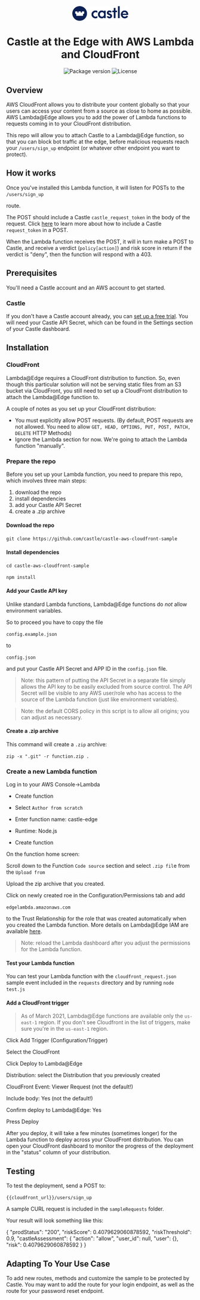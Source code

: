 <div align="center">
  <img align="center" alt="Castle logo" src='./assets/castle-logo.svg' width='150'/>
</div>
<div align="center">
  <h1>Castle at the Edge with AWS Lambda and CloudFront
</h1>
</div>
<div align="center">
  <image alt="Package version" src="https://img.shields.io/github/package-json/v/castle/castle-aws-cloudfront-sample"/>
  <image alt="License" src="https://img.shields.io/github/license/castle/castle-aws-cloudfront-sample"/>
</div>

## Overview

AWS CloudFront allows you to distribute your content globally so that your users can access your content from a source as close to home as possible. AWS Lambda@Edge allows you to add the power of Lambda functions to requests coming in to your CloudFront distribution.

This repo will allow you to attach Castle to a Lambda@Edge function, so that you can block bot traffic at the edge, before malicious requests reach your `/users/sign_up` endpoint (or whatever other endpoint you want to protect).

## How it works

Once you've installed this Lambda function, it will listen for POSTs to the
`/users/sign_up`

route.

The POST should include a Castle `castle_request_token` in the body of the request. Click [here](https://castle.io/filter-api/) to learn more about how to include a Castle `request_token` in a POST.

When the Lambda function receives the POST, it will in turn make a POST to Castle, and receive a verdict (`policy[action]`) and risk score in return if the verdict is "deny", then the function will respond with a 403.

## Prerequisites

You'll need a Castle account and an AWS account to get started.

### Castle

If you don't have a Castle account already, you can [set up a free trial](https://dashboard.castle.io/signup/new). You will need your Castle API Secret, which can be found in the Settings section of your Castle dashboard.

## Installation

### CloudFront

Lambda@Edge requires a CloudFront distribution to function. So, even though this particular solution will not be serving static files from an S3 bucket via CloudFront, you still need to set up a CloudFront distribution to attach the Lambda@Edge function to.

A couple of notes as you set up your CloudFront distribution:

* You must explicitly allow POST requests. (By default, POST requests are not allowed. You need to allow `GET, HEAD, OPTIONS, PUT, POST, PATCH, DELETE` HTTP Methods)
* Ignore the Lambda section for now. We're going to attach the Lambda function "manually".

### Prepare the repo

Before you set up your Lambda function, you need to prepare this repo, which involves three main steps:

1. download the repo
2. install dependencies
3. add your Castle API Secret
4. create a .zip archive

#### Download the repo

`git clone https://github.com/castle/castle-aws-cloudfront-sample`

#### Install dependencies

`cd castle-aws-cloudfront-sample`

`npm install`

#### Add your Castle API key

Unlike standard Lambda functions, Lambda@Edge functions do *not* allow environment variables.

So to proceed you have to copy the file 

`config.example.json`

to

`config.json`

and put your Castle API Secret and APP ID in the `config.json` file.

> Note: this pattern of putting the API Secret in a separate file simply allows the API key to be easily excluded from source control. The API Secret will be visible to any AWS user/role who has access to the source of the Lambda function (just like environment variables).

> Note: the default CORS policy in this script is to allow all origins; you can adjust as necessary.

#### Create a .zip archive

This command will create a `.zip` archive:

`zip -x ".git" -r function.zip .`

### Create a new Lambda function

Log in to your AWS Console->Lambda

* Create function

* Select `Author from scratch`
* Enter function name: castle-edge
* Runtime: Node.js

* Create function

On the function home screen:

Scroll down to the Function `Code source` section and select `.zip fil`e from the `Upload from`

Upload the zip archive that you created.

Click on newly created roe in the Configuration/Permissions tab and add

`edgelambda.amazonaws.com` 

to the Trust Relationship for the role that was created automatically when you created the Lambda function. More details on Lambda@Edge IAM are available [here](https://docs.aws.amazon.com/AmazonCloudFront/latest/DeveloperGuide/lambda-edge-permissions.html).

> Note: reload the Lambda dashboard after you adjust the permissions for the Lambda function.

#### Test your Lambda function

You can test your Lambda function with the `cloudfront_request.json` sample event included in the `requests` directory and by running `node test.js`

#### Add a CloudFront trigger

> As of March 2021, Lambda@Edge functions are available only the `us-east-1` region. If you don't see Cloudfront in the list of triggers, make sure you're in the `us-east-1` region.

Click Add Trigger (Configuration/Trigger)

Select the CloudFront 

Click Deploy to Lambda@Edge

Distribution: select the Distribution that you previously created

CloudFront Event: Viewer Request (not the default!)

Include body: Yes (not the default!)

Confirm deploy to Lambda@Edge: Yes

Press Deploy

After you deploy, it will take a few minutes (sometimes longer) for the Lambda function to deploy across your CloudFront distribution. You can open your CloudFront dashboard to monitor the progress of the deployment in the "status" column of your distribution.

## Testing

To test the deployment, send a POST to:

`{{cloudfront_url}}/users/sign_up`

A sample CURL request is included in the `sampleRequests` folder.

Your result will look something like this:

{
    "prodStatus": "200",
    "riskScore": 0.4079629060878592,
    "riskThreshold": 0.9,
    "castleAssessment": {
        "action": "allow",
        "user_id": null,
        "user": {},
        "risk": 0.4079629060878592
    }
}

## Adapting To Your Use Case

To add new routes, methods and customize the sample to be protected by Castle. You may want to add the route for your login endpoint, as well as the route for your password reset endpoint.
